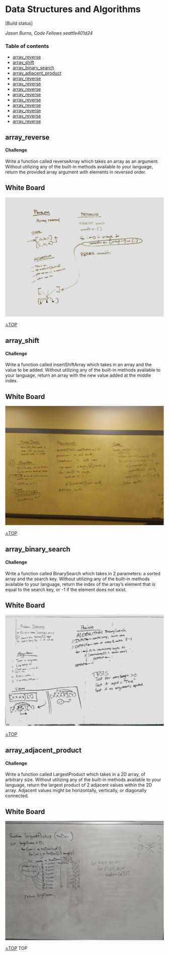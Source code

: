 # Data Structures and Algorithms

[Build status]

*Jason Burns, Code Fellows seattle401d24*
<a id="contents"></a>
### Table of contents

  * [array_reverse](#array_reverse)
  * [array_shift](#array_shift)
  * [array_binary_search](#array_binary_search)
  * [array_adjacent_product](#array_adjacent_product)
  * [array_reverse](#array_reverse)
  * [array_reverse](#array_reverse)
  * [array_reverse](#array_reverse)
  * [array_reverse](#array_reverse)
  * [array_reverse](#array_reverse)
  * [array_reverse](#array_reverse)
  * [array_reverse](#array_reverse)
  * [array_reverse](#array_reverse)
  * [array_reverse](#array_reverse)



<a id="array_reverse"></a>
## array_reverse

#### Challenge
Write a function called reverseArray which takes an array as an argument. Without utilizing any of the built-in methods available to your language, return the provided array argument with elements in reversed order.

## White Board

![title](https://github.com/jasonb315/data-structures-and-algorithms/blob/master/assets/reverseArray.jpg)

[:top:TOP](#contents)


<a id="array_shift"></a>
## array_shift

#### Challenge
Write a function called insertShiftArray which takes in an array and the value to be added. Without utilizing any of the built-in methods available to your language, return an array with the new value added at the middle index.

## White Board

![title](https://github.com/jasonb315/data-structures-and-algorithms/blob/master/assets/arrayShift.jpg)

[:top:TOP](#contents)


<a id="array_binary_search"></a>
## array_binary_search

#### Challenge
Write a function called BinarySearch which takes in 2 parameters: a sorted array and the search key. Without utilizing any of the built-in methods available to your language, return the index of the array’s element that is equal to the search key, or -1 if the element does not exist.

## White Board

![title](https://github.com/jasonb315/data-structures-and-algorithms/blob/master/assets/ArrayBinarySearch.jpg)

[:top:TOP](#contents)

<a id="array_adjacent_product"></a>
## array_adjacent_product

#### Challenge
Write a function called LargestProduct which takes in a 2D array, of arbitrary size.
Without utilizing any of the built-in methods available to your language, return the largest product of 2 adjacent values within the 2D array.
Adjacent values might be horizontally, vertically, or diagonally connected.

## White Board

![title](https://github.com/jasonb315/data-structures-and-algorithms/blob/master/assets/largestProduct1.jpg)

[:top:TOP](#contents) TOP
